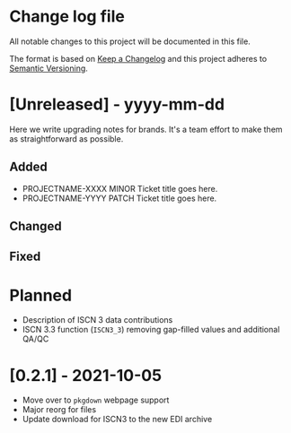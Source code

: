 # Change log file

All notable changes to this project will be documented in this file.

The format is based on [Keep a Changelog](https://keepachangelog.com/en/1.0.0/) and this project adheres to [Semantic Versioning](https://semver.org/).

# [Unreleased] - yyyy-mm-dd
Here we write upgrading notes for brands. It's a team effort to make them as straightforward as possible.

## Added

  - PROJECTNAME-XXXX MINOR Ticket title goes here.
  - PROJECTNAME-YYYY PATCH Ticket title goes here.

## Changed

## Fixed


# Planned
  - Description of ISCN 3 data contributions
  - ISCN 3.3 function (`ISCN3_3`) removing gap-filled values and additional QA/QC

# [0.2.1] - 2021-10-05

  - Move over to `pkgdown` webpage support
  - Major reorg for files
  - Update download for ISCN3 to the new EDI archive
